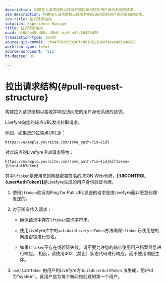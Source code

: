 ```yaml
---
description: 构建拉入请求结构以接收并响应访问您的用户身份系统的请求。
seo-description: 构建拉入请求结构以接收并响应访问您的用户身份系统的请求。
seo-title: 拉式请求结构
solution: Experience Manager
title: 拉式请求结构
uuid: bf6b9e45-d08a-48e6-acc6-e4fa56428d25
translation-type: tm+mt
source-git-commit: cf447db2cb3498fcb01b511848faeee4d1e48481
workflow-type: tm+mt
source-wordcount: '211'
ht-degree: 0%

---
```



# 拉出请求结构{#pull-request-structure}

构建拉入请求结构以接收并响应访问您的用户身份系统的请求。

Livefyre向您的端点URL发出拉取请求。

例如，如果您的拉端点URL是：

```
https://example.yoursite.com/some_path/?id={id}
```

对此端点的Livefyre Pull请求将为：

```
https://example.yoursite.com/some_path/?id={id}&lftoken={UserAuthToken}
```

其中`lftoken`是使用您的网络密钥签名的JSON Web令牌，**[!UICONTROL {userAuthToken}]**&#x200B;是Livefyre生成的用户身份验证令牌。

1. 使用`lftoken`验证向Ping for Pull URL发送的请求是由Livefyre而非恶意代理发送的。
1. 对于所有传入请求：

   * 确保请求中存在`lftoken`查询字符串。
   * 使用Livefyre库中的`validateLivefyreToken`方法确保`lftoken`已使用您的网络密钥进行签名。

   * 如果`lftoken`不存在或验证失败，请不要允许您的端点使用用户档案信息进行响应。 相反，请使用403（禁止）状态代码进行响应，而不使用响应主体。

1. `userAuthToken` 由用户的Livefyre方 `buildUserAuthToken` 法生成，用户id为“system”。此用户是为每个新网络创建的第一个用户。
